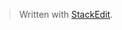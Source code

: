 


> Written with [StackEdit](https://stackedit.io/).

<!--stackedit_data:
eyJoaXN0b3J5IjpbMTQ4MTM4NjQyXX0=
-->